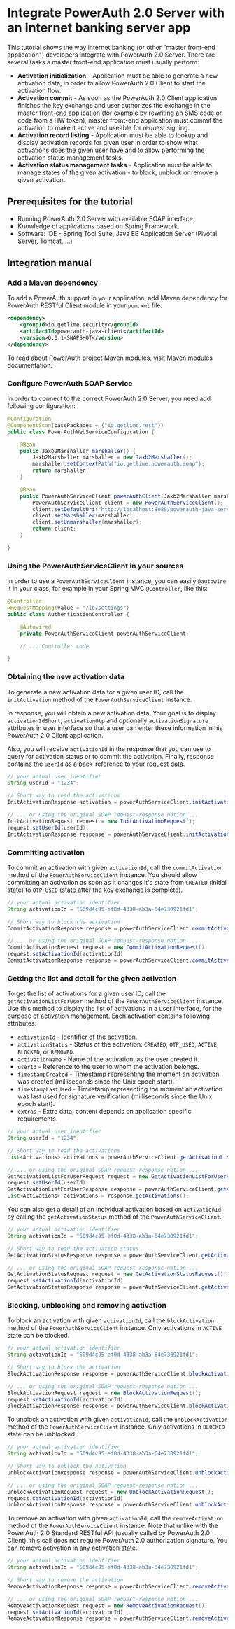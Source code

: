 # Integrate PowerAuth 2.0 Server with an Internet banking server app

This tutorial shows the way internet banking (or other "master front-end application") developers integrate with PowerAuth 2.0 Server. There are several tasks a master front-end application must usually perform:

- **Activation initialization** - Application must be able to generate a new activation data, in order to allow PowerAuth 2.0 Client to start the activation flow.
- **Activation commit** - As soon as the PowerAuth 2.0 Client application finishes the key exchange and user authorizes the exchange in the master front-end application (for example by rewriting an SMS code or code from a HW token), master fromt-end application must commit the activation to make it active and useable for request signing.
- **Activation record listing** - Application must be able to lookup and display activation records for given user in order to show what activations does the given user have and to allow performing the activation status management tasks.
- **Activation status management tasks** - Application must be able to manage states of the given activation - to block, unblock or remove a given activation.

## Prerequisites for the tutorial

- Running PowerAuth 2.0 Server with available SOAP interface.
- Knowledge of applications based on Spring Framework.
- Software: IDE - Spring Tool Suite, Java EE Application Server (Pivotal Server, Tomcat, ...)

## Integration manual

### Add a Maven dependency

To add a PowerAuth support in your application, add Maven dependency for PowerAuth RESTful Client module in your `pom.xml` file:

```xml
<dependency>
    <groupId>io.getlime.security</groupId>
    <artifactId>powerauth-java-client</artifactId>
    <version>0.0.1-SNAPSHOT</version>
</dependency>
```

To read about PowerAuth project Maven modules, visit [Maven modules](https://github.com/lime-company/lime-security-powerauth/blob/master/powerauth-docs/source/maven-modules.md) documentation.

### Configure PowerAuth SOAP Service

In order to connect to the correct PowerAuth 2.0 Server, you need add following configuration:

```java
@Configuration
@ComponentScan(basePackages = {"io.getlime.rest"})
public class PowerAuthWebServiceConfiguration {

	@Bean
	public Jaxb2Marshaller marshaller() {
		Jaxb2Marshaller marshaller = new Jaxb2Marshaller();
		marshaller.setContextPath("io.getlime.powerauth.soap");
		return marshaller;
	}

	@Bean
	public PowerAuthServiceClient powerAuthClient(Jaxb2Marshaller marshaller) {
		PowerAuthServiceClient client = new PowerAuthServiceClient();
		client.setDefaultUri("http://localhost:8080/powerauth-java-server/powerauth");
		client.setMarshaller(marshaller);
		client.setUnmarshaller(marshaller);
		return client;
	}

}
```

### Using the PowerAuthServiceClient in your sources

In order to use a `PowerAuthServiceClient` instance, you can easily `@autowire` it in your class, for example in your Spring MVC `@Controller`, like this:

```java
@Controller
@RequestMapping(value = "/ib/settings")
public class AuthenticationController {

    @Autowired
    private PowerAuthServiceClient powerAuthServiceClient;

    // ... Controller code

}
```

### Obtaining the new activation data

To generate a new activation data for a given user ID, call the `initActivation` method of the `PowerAuthServiceClient` instance.

In response, you will obtain a new activation data. Your goal is to display `activationIdShort`, `activationOtp` and optionally `activationSignature` attributes in user interface so that a user can enter these information in his PowerAuth 2.0 Client application.

Also, you will receive `activationId` in the response that you can use to query for activation status or to commit the activation. Finally, response contains the `userId` as a back-reference to your request data.

```java
// your actual user identifier
String userId = "1234";

// Short way to read the activations
InitActivationResponse activation = powerAuthServiceClient.initActivation(userId);

// ... or using the original SOAP request-response notion ...
InitActivationRequest request = new InitActivationRequest();
request.setUserId(userId);
InitActivationResponse response = powerAuthServiceClient.initActivation(request);
```

### Committing activation

To commit an activation with given `activationId`, call the `commitActivation` method of the `PowerAuthServiceClient` instance. You should allow committing an activation as soon as it changes it's state from `CREATED` (initial state) to `OTP_USED` (state after the key exchange is complete).

```java
// your actual activation identifier
String activationId = "509d4c95-ef0d-4338-ab3a-64e730921fd1";

// Short way to block the activation
CommitActivationResponse response = powerAuthServiceClient.commitActivation(activationId);

// ... or using the original SOAP request-response notion ...
CommitActivationRequest request = new CommitActivationRequest();
request.setActivationId(activationId)
CommitActivationResponse response = powerAuthServiceClient.commitActivation(request);
```

### Getting the list and detail for the given activation

To get the list of activations for a given user ID, call the `getActivationListForUser` method of the `PowerAuthServiceClient` instance. Use this method to display the list of activations in a user interface, for the purpose of activation management. Each activation contains following attributes:

- `activationId` - Identifier of the activation.
- `activationStatus` - Status of the activation: `CREATED`, `OTP_USED`, `ACTIVE`, `BLOCKED`, or `REMOVED`.
- `activationName` - Name of the activation, as the user created it.
- `userId` - Reference to the user to whom the activation belongs.
- `timestampCreated` - Timestamp representing the moment an activation was created (milliseconds since the Unix epoch start).
- `timestampLastUsed`  - Timestamp representing the moment an activation was last used for signature verification (milliseconds since the Unix epoch start).
- `extras` - Extra data, content depends on application specific requirements.

```java
// your actual user identifier
String userId = "1234";

// Short way to read the activations
List<Activations> activations = powerAuthServiceClient.getActivationListForUser(userId);

// ... or using the original SOAP request-response notion ...
GetActivationListForUserRequest request = new GetActivationListForUserRequest();
request.setUserId(userId);
GetActivationListForUserResponse response = powerAuthServiceClient.getActivationListForUser(request);
List<Activations> activations = response.getActivations();
```

You can also get a detail of an individual activation based on `activationId` by calling the `getActivationStatus` method of the `PowerAuthServiceClient`.

```java
// your actual activation identifier
String activationId = "509d4c95-ef0d-4338-ab3a-64e730921fd1";

// Short way to read the activation status
GetActivationStatusResponse response = powerAuthServiceClient.getActivationStatus(activationId);

// ... or using the original SOAP request-response notion ...
GetActivationStatusRequest request = new GetActivationStatusRequest();
request.setActivationId(activationId)
GetActivationStatusResponse response = powerAuthServiceClient.getActivationStatus(request);
```

### Blocking, unblocking and removing activation

To block an activation with given `activationId`, call the `blockActivation` method of the `PowerAuthServiceClient` instance. Only activations in `ACTIVE` state can be blocked.

```java
// your actual activation identifier
String activationId = "509d4c95-ef0d-4338-ab3a-64e730921fd1";

// Short way to block the activation
BlockActivationResponse response = powerAuthServiceClient.blockActivation(activationId);

// ... or using the original SOAP request-response notion ...
BlockActivationRequest request = new BlockActivationRequest();
request.setActivationId(activationId)
BlockActivationResponse response = powerAuthServiceClient.blockActivation(request);
```

To unblock an activation with given `activationId`, call the `unblockActivation` method of the `PowerAuthServiceClient` instance. Only activations in `BLOCKED` state can be unblocked.

```java
// your actual activation identifier
String activationId = "509d4c95-ef0d-4338-ab3a-64e730921fd1";

// Short way to unblock the activation
UnblockActivationResponse response = powerAuthServiceClient.unblockActivation(activationId);

// ... or using the original SOAP request-response notion ...
UnblockActivationRequest request = new UnblockActivationRequest();
request.setActivationId(activationId)
UnblockActivationResponse response = powerAuthServiceClient.unblockActivation(request);
```

To remove an activation with given `activationId`, call the `removeActivation` method of the `PowerAuthServiceClient` instance. Note that unlike with the PowerAuth 2.0 Standard RESTful API (usually called by PowerAuth 2.0 Client), this call does not require PowerAuth 2.0 authorization signature. You can remove activation in any activation state.

```java
// your actual activation identifier
String activationId = "509d4c95-ef0d-4338-ab3a-64e730921fd1";

// Short way to remove the activation
RemoveActivationResponse response = powerAuthServiceClient.removeActivation(activationId);

// ... or using the original SOAP request-response notion ...
RemoveActivationRequest request = new RemoveActivationRequest();
request.setActivationId(activationId)
RemoveActivationResponse response = powerAuthServiceClient.removeActivation(request);
```
